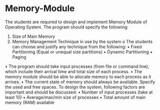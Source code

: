 # Memory-Module
The students are required to design and implement Memory Module of Operating System.
The program should specify the following:
1. Size of Main Memory
2. Memory Management Technique in use by the system
o The students can choose and justify any technique from the following:
▪ Fixed Partitioning (Equal or unequal size partitions)
▪ Dynamic Partitioning
▪ Paging

• The program should take input processes (from file or command line), which include
their arrival time and total size of each process.
• The memory module should be able to allocate memory to each process as it arrives.
• The current state of memory should always be available. Specify the used and free
spaces.
To design the system, following factors are important and should be discussed:
• Number of input processes (take at least 10)
• Average/max/min size of processes
• Total amount of main memory (RAM) available
